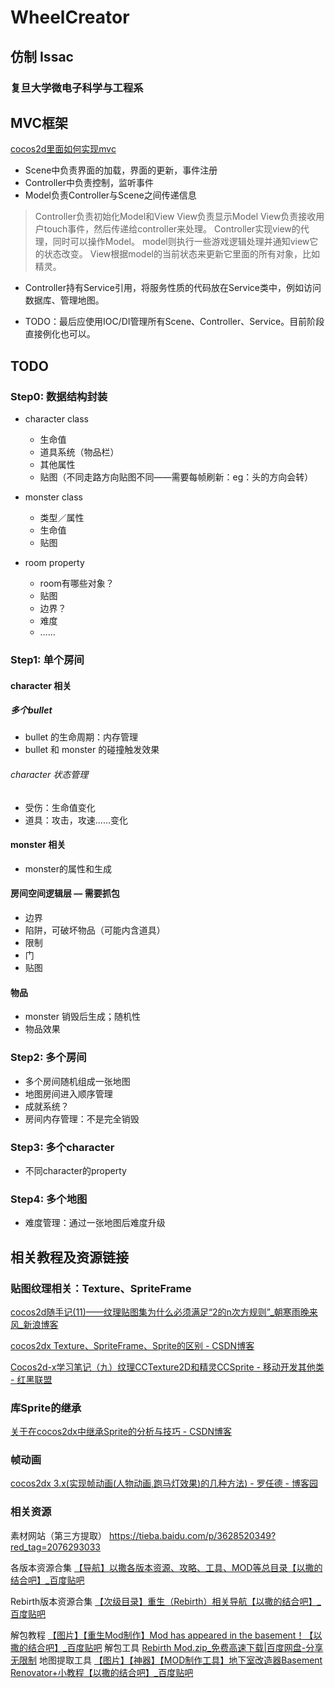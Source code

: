 # WheelCreator
## 仿制 Issac
### 复旦大学微电子科学与工程系

## MVC框架

[cocos2d里面如何实现mvc](http://www.cnblogs.com/andyque/archive/2012/03/11/2390814.html)

* Scene中负责界面的加载，界面的更新，事件注册
* Controller中负责控制，监听事件
* Model负责Controller与Scene之间传递信息

>   Controller负责初始化Model和View
    View负责显示Model
    View负责接收用户touch事件，然后传递给controller来处理。
    Controller实现view的代理，同时可以操作Model。
    model则执行一些游戏逻辑处理并通知view它的状态改变。
    View根据model的当前状态来更新它里面的所有对象，比如精灵。

* Controller持有Service引用，将服务性质的代码放在Service类中，例如访问数据库、管理地图。

* TODO：最后应使用IOC/DI管理所有Scene、Controller、Service。目前阶段直接例化也可以。

## TODO

### Step0: 数据结构封装
- character class
    - 生命值
    - 道具系统（物品栏）
    - 其他属性
    - 贴图（不同走路方向贴图不同——需要每帧刷新：eg：头的方向会转）

- monster class
    - 类型／属性
    - 生命值
    - 贴图

- room property
    - room有哪些对象？
    - 贴图
    - 边界？
    - 难度
    - ……

### Step1: 单个房间
#### character 相关
##### 多个bullet
- bullet 的生命周期：内存管理
- bullet 和 monster 的碰撞触发效果

###### character 状态管理
- 受伤：生命值变化
- 道具：攻击，攻速……变化

#### monster 相关
- monster的属性和生成

#### 房间空间逻辑层 — 需要抓包
- 边界
- 陷阱，可破坏物品（可能内含道具）
- 限制
- 门
- 贴图

#### 物品
- monster 销毁后生成；随机性
- 物品效果

### Step2: 多个房间
- 多个房间随机组成一张地图
- 地图房间进入顺序管理
- 成就系统？
- 房间内存管理：不是完全销毁

### Step3: 多个character
- 不同character的property

### Step4: 多个地图
- 难度管理：通过一张地图后难度升级

## 相关教程及资源链接
### 贴图纹理相关：Texture、SpriteFrame
[cocos2d随手记(11)——纹理贴图集为什么必须满足“2的n次方规则”_朝寒雨晚来风_新浪博客](http://blog.sina.com.cn/s/blog_623ed7840100yz1d.html)

[cocos2dx Texture、SpriteFrame、Sprite的区别 - CSDN博客](http://blog.csdn.net/hanbingfengying/article/details/37653675)

[Cocos2d-x学习笔记（九）纹理CCTexture2D和精灵CCSprite - 移动开发其他类 - 红黑联盟](https://www.2cto.com/kf/201408/328980.html)

### 库Sprite的继承
[关于在cocos2dx中继承Sprite的分析与技巧 - CSDN博客](http://blog.csdn.net/while0/article/details/25615685)

### 帧动画
[cocos2dx 3.x(实现帧动画(人物动画,跑马灯效果)的几种方法) - 罗任德 - 博客园](https://www.cnblogs.com/luorende/p/5998893.html)

### 相关资源
素材网站（第三方提取）
https://tieba.baidu.com/p/3628520349?red_tag=2076293033

各版本资源合集
[【导航】以撒各版本资源、攻略、工具、MOD等总目录【以撒的结合吧】_百度贴吧](https://tieba.baidu.com/p/5049486526)

Rebirth版本资源合集
[【次级目录】重生（Rebirth）相关导航【以撒的结合吧】_百度贴吧](https://tieba.baidu.com/p/4974178821?red_tag=2114258115)

解包教程
[【图片】【重生Mod制作】Mod has appeared in the basement！【以撒的结合吧】_百度贴吧](https://tieba.baidu.com/p/3535767744?red_tag=2122773341)
解包工具
[Rebirth Mod.zip_免费高速下载|百度网盘-分享无限制](https://pan.baidu.com/s/1pJ6xlXp)
地图提取工具
[【图片】【神器】【MOD制作工具】地下室改造器Basement Renovator+小教程【以撒的结合吧】_百度贴吧](https://tieba.baidu.com/p/3561739396?red_tag=2936181129)
